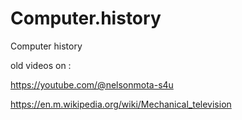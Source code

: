 # Computer.history
Computer history 


old videos on :

https://youtube.com/@nelsonmota-s4u

https://en.m.wikipedia.org/wiki/Mechanical_television
